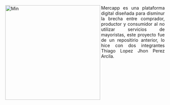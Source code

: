 <img align="left" alt="Min" width="300"  src="./Outside/Min.png"/>

<div align="justify">
  Mercapp es una plataforma digital diseñada para disminur la brecha entre comprador, productor y consumidor
  al no utilizar servicios de mayoristas, este proyecto fue de un repositirio anterior, lo hice con dos integrantes
  Thiago Lopez 
  Jhon Perez Arcila.
</div>


